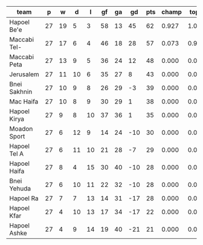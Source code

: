 |     team     | p  | w  | d  | l  | gf | ga | gd  | pts | champ | top2  | top3  | top4  |  5-7  | bot4  | bot3  | bot2  |
|--------------|----|----|----|----|----|----|-----|-----|-------|-------|-------|-------|-------|-------|-------|-------|
| Hapoel Be'e  | 27 | 19 |  5 |  3 | 58 | 13 |  45 |  62 | 0.927 | 1.000 | 1.000 | 1.000 | 0.000 | 0.000 | 0.000 | 0.000|
| Maccabi Tel- | 27 | 17 |  6 |  4 | 46 | 18 |  28 |  57 | 0.073 | 0.973 | 0.999 | 1.000 | 0.000 | 0.000 | 0.000 | 0.000|
| Maccabi Peta | 27 | 13 |  9 |  5 | 36 | 24 |  12 |  48 | 0.000 | 0.024 | 0.773 | 0.968 | 0.032 | 0.000 | 0.000 | 0.000|
| Jerusalem    | 27 | 11 | 10 |  6 | 35 | 27 |   8 |  43 | 0.000 | 0.003 | 0.186 | 0.751 | 0.249 | 0.000 | 0.000 | 0.000|
| Bnei Sakhnin | 27 | 10 |  9 |  8 | 26 | 29 |  -3 |  39 | 0.000 | 0.000 | 0.021 | 0.131 | 0.851 | 0.000 | 0.000 | 0.000|
| Mac Haifa    | 27 | 10 |  8 |  9 | 30 | 29 |   1 |  38 | 0.000 | 0.000 | 0.022 | 0.146 | 0.833 | 0.000 | 0.000 | 0.000|
| Hapoel Kirya | 27 |  9 |  8 | 10 | 37 | 36 |   1 |  35 | 0.000 | 0.000 | 0.000 | 0.004 | 0.860 | 0.003 | 0.001 | 0.000|
| Moadon Sport | 27 |  6 | 12 |  9 | 14 | 24 | -10 |  30 | 0.000 | 0.000 | 0.000 | 0.000 | 0.058 | 0.270 | 0.117 | 0.016|
| Hapoel Tel A | 27 |  6 | 11 | 10 | 21 | 28 |  -7 |  29 | 0.000 | 0.000 | 0.000 | 0.000 | 0.054 | 0.258 | 0.116 | 0.023|
| Hapoel Haifa | 27 |  8 |  4 | 15 | 30 | 40 | -10 |  28 | 0.000 | 0.000 | 0.000 | 0.000 | 0.030 | 0.452 | 0.252 | 0.064|
| Bnei Yehuda  | 27 |  6 | 10 | 11 | 22 | 32 | -10 |  28 | 0.000 | 0.000 | 0.000 | 0.000 | 0.023 | 0.456 | 0.245 | 0.069|
| Hapoel Ra    | 27 |  7 |  7 | 13 | 14 | 31 | -17 |  28 | 0.000 | 0.000 | 0.000 | 0.000 | 0.011 | 0.605 | 0.389 | 0.128|
| Hapoel Kfar  | 27 |  4 | 10 | 13 | 17 | 34 | -17 |  22 | 0.000 | 0.000 | 0.000 | 0.000 | 0.000 | 0.967 | 0.916 | 0.797|
| Hapoel Ashke | 27 |  4 |  9 | 14 | 19 | 40 | -21 |  21 | 0.000 | 0.000 | 0.000 | 0.000 | 0.000 | 0.988 | 0.965 | 0.903|
